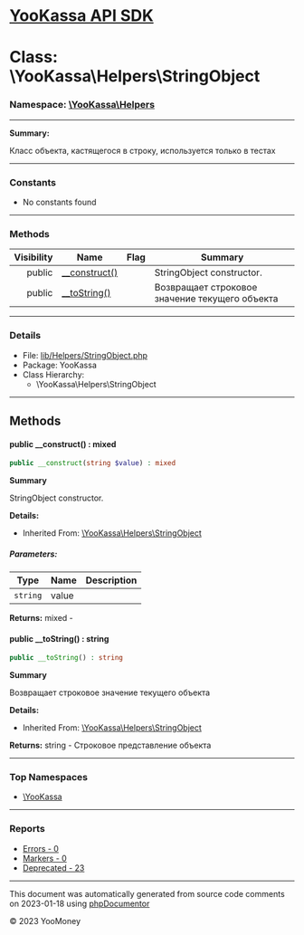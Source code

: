 # [YooKassa API SDK](../home.md)

# Class: \YooKassa\Helpers\StringObject
### Namespace: [\YooKassa\Helpers](../namespaces/yookassa-helpers.md)
---
**Summary:**

Класс объекта, кастящегося в строку, используется только в тестах


---
### Constants
* No constants found

---
### Methods
| Visibility | Name | Flag | Summary |
| ----------:| ---- | ---- | ------- |
| public | [__construct()](../classes/YooKassa-Helpers-StringObject.md#method___construct) |  | StringObject constructor. |
| public | [__toString()](../classes/YooKassa-Helpers-StringObject.md#method___toString) |  | Возвращает строковое значение текущего объекта |

---
### Details
* File: [lib/Helpers/StringObject.php](../../lib/Helpers/StringObject.php)
* Package: YooKassa
* Class Hierarchy:
  * \YooKassa\Helpers\StringObject

---
## Methods
<a name="method___construct" class="anchor"></a>
#### public __construct() : mixed

```php
public __construct(string $value) : mixed
```

**Summary**

StringObject constructor.

**Details:**
* Inherited From: [\YooKassa\Helpers\StringObject](../classes/YooKassa-Helpers-StringObject.md)

##### Parameters:
| Type | Name | Description |
| ---- | ---- | ----------- |
| <code lang="php">string</code> | value  |  |

**Returns:** mixed - 


<a name="method___toString" class="anchor"></a>
#### public __toString() : string

```php
public __toString() : string
```

**Summary**

Возвращает строковое значение текущего объекта

**Details:**
* Inherited From: [\YooKassa\Helpers\StringObject](../classes/YooKassa-Helpers-StringObject.md)

**Returns:** string - Строковое представление объекта



---

### Top Namespaces

* [\YooKassa](../namespaces/yookassa.md)

---

### Reports
* [Errors - 0](../reports/errors.md)
* [Markers - 0](../reports/markers.md)
* [Deprecated - 23](../reports/deprecated.md)

---

This document was automatically generated from source code comments on 2023-01-18 using [phpDocumentor](http://www.phpdoc.org/)

&copy; 2023 YooMoney